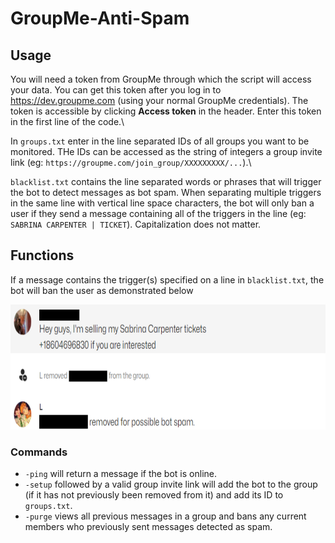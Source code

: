 # GroupMe-Anti-Spam
## Usage
You will need a token from GroupMe through which the script will access your data. You can get this token after you log in to https://dev.groupme.com (using your normal GroupMe credentials). The token is accessible by clicking **Access token** in the header. Enter this token in the first line of the code.\

In `groups.txt` enter in the line separated IDs of all groups you want to be monitored. THe IDs can be accessed as the string of integers a group invite link (eg: `https://groupme.com/join_group/XXXXXXXXX/...`).\

`blacklist.txt` contains the line separated words or phrases that will trigger the bot to detect messages as bot spam. When separating multiple triggers in the same line with vertical line space characters, the bot will only ban a user if they send a message containing all of the triggers in the line (eg: `SABRINA CARPENTER | TICKET`). Capitalization does not matter.

## Functions
If a message contains the trigger(s) specified on a line in `blacklist.txt`, the bot will ban the user as demonstrated below

<p align="center"><img src="images/ban_example.png" height="200px"></img></p>

### Commands
* `-ping` will return a message if the bot is online.
* `-setup` followed by a valid group invite link will add the bot to the group (if it has not previously been removed from it) and add its ID to `groups.txt`.
* `-purge` views all previous messages in a group and bans any current members who previously sent messages detected as spam.
